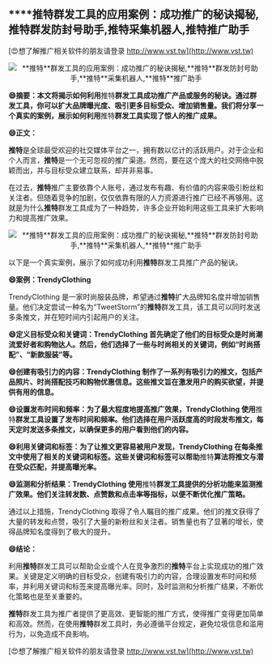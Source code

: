 ## ****推特**群发工具的应用案例：成功推广的秘诀揭秘,**推特**群发防封号助手,**推特**采集机器人,**推特**推广助手**

[😍想了解推广相关软件的朋友请登录 http://www.vst.tw](http://www.vst.tw)

 <center><img src="https://vst.tw/MP4/tuiguang/png/1.png" alt="**推特**群发工具的应用案例：成功推广的秘诀揭秘,**推特**群发防封号助手,**推特**采集机器人,**推特**推广助手"></center>

**😄摘要：本文将揭示如何利用**推特**群发工具成功推广产品或服务的秘诀。通过群发工具，你可以扩大品牌曝光度、吸引更多目标受众、增加销售量。我们将分享一个真实的案例，展示如何利用**推特**群发工具实现了惊人的推广成果。**

**😄正文：**

**推特**是全球最受欢迎的社交媒体平台之一，拥有数以亿计的活跃用户。对于企业和个人而言，**推特**是一个无可忽视的推广渠道。然而，要在这个庞大的社交网络中脱颖而出，并与目标受众建立联系，却并非易事。

在过去，**推特**推广主要依靠个人账号，通过发布有趣、有价值的内容来吸引粉丝和关注者。但随着竞争的加剧，仅仅依靠有限的人力资源进行推广已经不再够用。这就是为什么**推特**群发工具成为了一种趋势，许多企业开始利用这些工具来扩大影响力和提高推广效果。

 <center><img src="https://vst.tw/MP4/tuiguang/png/6.png" alt="**推特**群发工具的应用案例：成功推广的秘诀揭秘,**推特**群发防封号助手,**推特**采集机器人,**推特**推广助手"></center>

以下是一个真实案例，展示了如何成功利用**推特**群发工具推广产品的秘诀。

**😄案例：TrendyClothing**

TrendyClothing 是一家时尚服装品牌，希望通过**推特**扩大品牌知名度并增加销售量。他们决定尝试一种名为“TweetStorm”的**推特**群发工具，该工具可以同时发送多条推文，并在短时间内引起用户的关注。

**😄定义目标受众和关键词：TrendyClothing 首先确定了他们的目标受众是时尚潮流爱好者和购物达人。然后，他们选择了一些与时尚相关的关键词，例如“时尚搭配”、“新款服装”等。**

**😄创建有吸引力的内容：TrendyClothing 制作了一系列有吸引力的推文，包括产品照片、时尚搭配技巧和购物优惠信息。这些推文旨在激发用户的购买欲望，并提供有用的信息。**

**😄设置发布时间和频率：为了最大程度地提高推广效果，TrendyClothing 使用**推特**群发工具设置了发布时间和频率。他们选择在用户活跃度高的时段发布推文，每天定时发送多条推文，以确保更多的用户看到他们的内容。**

**😄利用关键词和标签：为了让推文更容易被用户发现，TrendyClothing 在每条推文中使用了相关的关键词和标签。这些关键词和标签可以帮助**推特**算法将推文与潜在受众匹配，并提高曝光率。**

**😄监测和分析结果：TrendyClothing 使用**推特**群发工具提供的分析功能来监测推广效果。他们关注转发数、点赞数和点击率等指标，以便不断优化推广策略。**

通过以上措施，TrendyClothing 取得了令人瞩目的推广成果。他们的推文获得了大量的转发和点赞，吸引了大量的新粉丝和关注者。销售量也有了显著的增长，使得品牌知名度得到了极大的提升。

**😄结论：**

利用**推特**群发工具可以帮助企业或个人在竞争激烈的**推特**平台上实现成功的推广效果。关键是定义明确的目标受众，创建有吸引力的内容，合理设置发布时间和频率，并利用关键词和标签来提高曝光率。同时，及时监测和分析推广结果，不断优化策略也是至关重要的。

**推特**群发工具为推广者提供了更高效、更智能的推广方式，使得推广变得更加简单和高效。然而，在使用**推特**群发工具时，务必遵循平台规定，避免垃圾信息和滥用行为，以免造成不良影响。

[😍想了解推广相关软件的朋友请登录 http://www.vst.tw](http://www.vst.tw)



